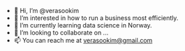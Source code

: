 - 👋 Hi, I’m @verasookim
- 👀 I’m interested in how to run a business most efficiently.
- 🌱 I’m currently learning data science in Norway.
- 💞️ I’m looking to collaborate on ...
- 📫 You can reach me at verasookim@gmail.com

<!---
verasookim/verasookim is a ✨ special ✨ repository because its `README.md` (this file) appears on your GitHub profile.
You can click the Preview link to take a look at your changes.
--->
